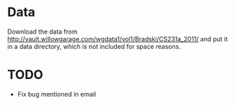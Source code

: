

# Data

Download the data from http://vault.willowgarage.com/wgdata1/vol1/Bradski/CS231a_2011/ and put it in a data directory, which is not included for space reasons.

# TODO

* Fix bug mentioned in email